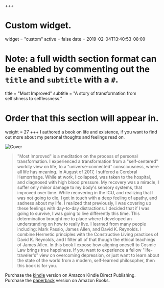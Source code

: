 +++
# Custom widget.
widget = "custom"
active = false
date = 2019-02-04T13:40:53-08:00

# Note: a full width section format can be enabled by commenting out the `title` and `subtitle` with a `#`.
title = "Most Improved"
subtitle = "A story of transformation from selfishness to selflessness."

# Order that this section will appear in.
weight = 27
+++
I authored a book on life and existence, if you want to find out more about my personal thoughts and feelings read on.

![Cover](/img/publications/most-improved/cover-most-improved-3x6.png)

> "Most Improved" is a meditation on the process of personal transformation. I experienced a transformation from a "self-centered" worldly view on life, to a "universe-connected" consciousness, where all life has meaning. In August of 2017, I suffered a Cerebral Hemorrhage. While at work, I collapsed, was taken to the hospital, and diagnosed with high blood pressure. My recovery was a miracle, I suffer only minor damage to my body's sensory systems, that improved over time. While recovering in the ICU, and realizing that I was not going to die, I got in touch with a deep feeling of apathy, and sadness about my life.  I realized that previously, I was covering up these feelings with day-to-day distractions. I decided that if I was going to survive, I was going to live differently this time. This determination brought me to place where I developed an understanding on how to really live. I learned from many people including: Mark Passio, James Allen, and David K. Reynolds. I combine Hermetic principles with the Constructive Living practices of David K. Reynolds, and I filter all of that though the ethical teachings of James Allen. In this book I expose how aligning oneself to Cosmic Law brings true happiness. If you want to experience a fellow "life-traveler's" view on overcoming depression, or just want to learn about the state of the world from a modern, self-learned philosopher, then this book is for you.

Purchase the [kindle](https://www.amazon.com/Most-Improved-transformation-selfishness-selflessness-ebook/dp/B07N5K9FCH/) version on Amazon Kindle Direct Publishing.  
Purchase the [paperback](https://www.amazon.com/dp/1795274042) version on Amazon Books.

